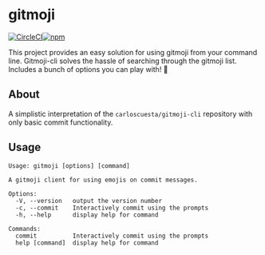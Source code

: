 # gitmoji

[![CircleCI](https://circleci.com/gh/segersniels/gitmoji.svg?style=shield)](https://circleci.com/gh/segersniels/gitmoji/tree/master)[![npm](https://img.shields.io/npm/dm/gitmoji.svg)](https://www.npmjs.com/package/gitmoji)

This project provides an easy solution for using gitmoji from your command line. Gitmoji-cli solves the hassle of searching through the gitmoji list. Includes a bunch of options you can play with! 🎉

## About

A simplistic interpretation of the `carloscuesta/gitmoji-cli` repository with only basic commit functionality.

## Usage

```
Usage: gitmoji [options] [command]

A gitmoji client for using emojis on commit messages.

Options:
  -V, --version   output the version number
  -c, --commit    Interactively commit using the prompts
  -h, --help      display help for command

Commands:
  commit          Interactively commit using the prompts
  help [command]  display help for command
```
